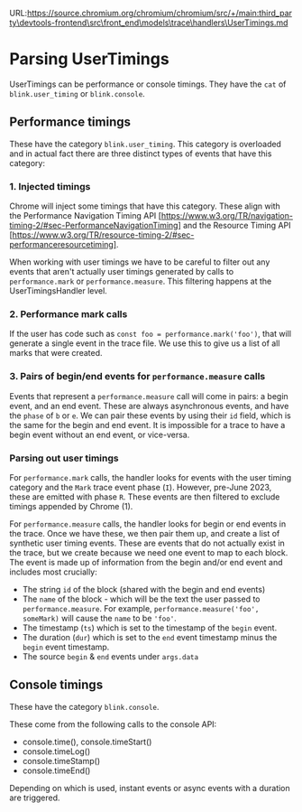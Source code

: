 URL:https://source.chromium.org/chromium/chromium/src/+/main:third_party\devtools-frontend\src\front_end\models\trace\handlers\UserTimings.md
# Parsing UserTimings

UserTimings can be performance or console timings. They have the `cat` of `blink.user_timing` or `blink.console`.

## Performance timings

These have the category `blink.user_timing`. This category is overloaded and in actual fact there are three distinct types of events that have this category:
### 1. Injected timings
Chrome will inject some timings that have this category. These align with the Performance Navigation Timing API [https://www.w3.org/TR/navigation-timing-2/#sec-PerformanceNavigationTiming] and the Resource Timing API [https://www.w3.org/TR/resource-timing-2/#sec-performanceresourcetiming].

When working with user timings we have to be careful to filter out any events that aren't actually user timings generated by calls to `performance.mark` or `performance.measure`. This filtering happens at the UserTimingsHandler level.

### 2. Performance mark calls
If the user has code such as `const foo = performance.mark('foo')`, that will generate a single event in the trace file. We use this to give us a list of all marks that were created.

### 3. Pairs of begin/end events for `performance.measure` calls

Events that represent a `performance.measure` call will come in pairs: a begin event, and an end event. These are always asynchronous events, and have the `phase` of `b` or `e`. We can pair these events by using their `id` field, which is the same for the begin and end event. It is impossible for a trace to have a begin event without an end event, or vice-versa.


### Parsing out user timings

For `performance.mark` calls, the handler looks for events with the user timing category and the `Mark` trace event phase (`I`). However, pre-June 2023, these are emitted with phase `R`. These events are then filtered to exclude timings appended by Chrome (1).

For `performance.measure` calls, the handler looks for begin or end events in the trace. Once we have these, we then pair them up, and create a list of synthetic user timing events. These are events that do not actually exist in the trace, but we create because we need one event to map to each block. The event is made up of information from the begin and/or end event and includes most crucially:

* The string `id` of the block (shared with the begin and end events)
* The `name` of the block - which will be the text the user passed to `performance.measure`. For example, `performance.measure('foo', someMark)` will cause the `name` to be `'foo'`.
* The timestamp (`ts`) which is set to the timestamp of the `begin` event.
* The duration (`dur`) which is set to the `end` event timestamp minus the `begin` event timestamp.
* The source `begin` & `end` events under `args.data`

## Console timings

These have the category `blink.console`.

These come from the following calls to the console API:

* console.time(), console.timeStart()
* console.timeLog()
* console.timeStamp()
* console.timeEnd()

Depending on which is used, instant events or async events with a duration are triggered.
